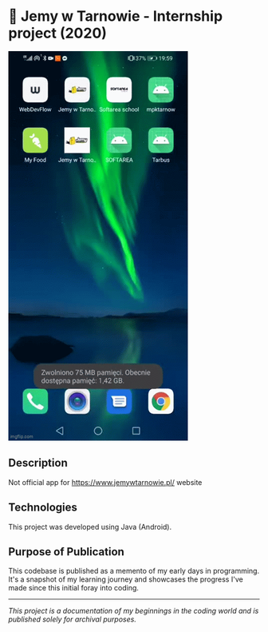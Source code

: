 # 📖 Jemy w Tarnowie - Internship project (2020)

![Showcase](./assets/video.gif)

## Description
Not official app for https://www.jemywtarnowie.pl/ website
## Technologies
This project was developed using Java (Android).

## Purpose of Publication
This codebase is published as a memento of my early days in programming. It's a snapshot of my learning journey and showcases the progress I've made since this initial foray into coding.

---

*This project is a documentation of my beginnings in the coding world and is published solely for archival purposes.*
